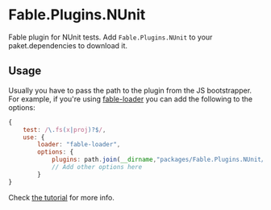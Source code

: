# Fable.Plugins.NUnit

Fable plugin for NUnit tests. Add `Fable.Plugins.NUnit` to your paket.dependencies to download it.

## Usage

Usually you have to pass the path to the plugin from the JS bootstrapper. For example, if you're using [fable-loader](https://www.npmjs.com/package/fable-loader) you can add the following to the options:

```js
{
    test: /\.fs(x|proj)?$/,
    use: {
        loader: "fable-loader",
        options: {
            plugins: path.join(__dirname,"packages/Fable.Plugins.NUnit/lib/netstandard1.6/Fable.Plugins.NUnit.dll"),
            // Add other options here
        }
}
```

Check [the tutorial](http://fable.io/samples/nunit/) for more info.

